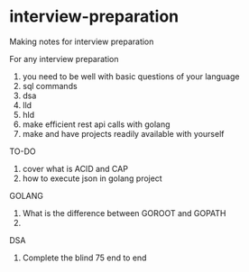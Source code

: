 # interview-preparation
Making notes for interview preparation

For any interview preparation 
1. you need to be well with basic questions of your language 
2. sql commands
3. dsa 
4. lld
5. hld
6. make efficient rest api calls with golang 
7. make and have projects readily available with yourself

TO-DO
1. cover what is ACID and CAP
2. how to execute json in golang project


GOLANG 
1. What is the difference between GOROOT and GOPATH
2. 

DSA 
1. Complete the blind 75 end to end 
